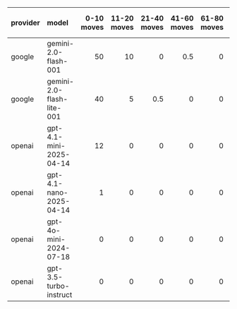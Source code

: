 | provider   | model                     |   0-10 moves |   11-20 moves |   21-40 moves |   41-60 moves |   61-80 moves |   81-100 moves |
|:-----------|:--------------------------|-------------:|--------------:|--------------:|--------------:|--------------:|---------------:|
| google     | gemini-2.0-flash-001      |           50 |            10 |           0   |           0.5 |             0 |              0 |
| google     | gemini-2.0-flash-lite-001 |           40 |             5 |           0.5 |           0   |             0 |              0 |
| openai     | gpt-4.1-mini-2025-04-14   |           12 |             0 |           0   |           0   |             0 |              0 |
| openai     | gpt-4.1-nano-2025-04-14   |            1 |             0 |           0   |           0   |             0 |              0 |
| openai     | gpt-4o-mini-2024-07-18    |            0 |             0 |           0   |           0   |             0 |              0 |
| openai     | gpt-3.5-turbo-instruct    |            0 |             0 |           0   |           0   |             0 |              0 |